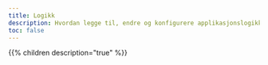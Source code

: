 ```yaml
---
title: Logikk
description: Hvordan legge til, endre og konfigurere applikasjonslogikk som validering, kalkulering og dynamikk.
toc: false
---
```



{{% children description="true" %}}